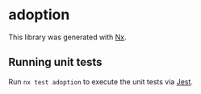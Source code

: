 # adoption

This library was generated with [Nx](https://nx.dev).

## Running unit tests

Run `nx test adoption` to execute the unit tests via [Jest](https://jestjs.io).
